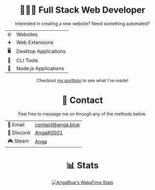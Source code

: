 <div align="center">
    <h1>🧑🏻‍💻 Full Stack Web Developer</h1>
    <p>Interested in creating a new website? Need something automated?</p>
    <table style="margin: 0 auto; border: none; text-align: left;">
        <tr><td>🌐</td><td>Websites</td></tr>
        <tr><td>➕</td><td>Web Extensions</td></tr>
        <tr><td>🖥️</td><td>Desktop Applications</td></tr>
        <tr><td>🔧</td><td>CLI Tools</td></tr>
        <tr><td>🔮</td><td>Node.js Applications</td></tr>
    </table>
    <p style="margin-top: 16px">Checkout <a href="https://anga.blue/portfolio">my portfolio</a> to see what I've made!</p>
    <h1>💬 Contact</h1>
        <p>Feel free to message me on through any of the methods below.</p>
        <table style="margin: 0 auto; border: none; text-align: left;">
        <tr><td>📧 Email</td><td><a href="mailto:contact@anga.blue">contact@anga.blue</a></td></tr>
        <tr><td>💬 Discord</td><td><a href="https://anga.blue/discord">Anga#0001</a></td></tr>
        <tr><td>🎮 Steam</td><td><a href="https://anga.blue/steam">Anga</a></td></tr>
    </table>
    <h1>📊 Stats</h1>

[![AngaBlue's WakaTime Stats](https://github-readme-stats.vercel.app/api/wakatime?username=AngaBlue)](https://github.com/AngaBlue)

</div>
